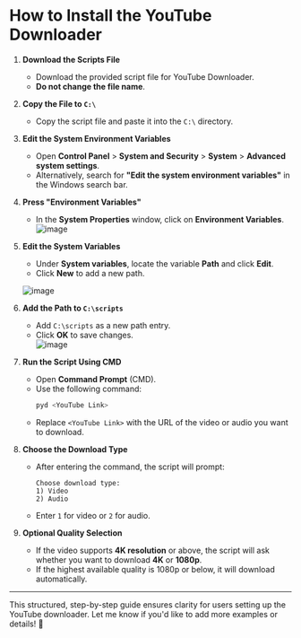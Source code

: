 
# **How to Install the YouTube Downloader**

1. **Download the Scripts File**  
   - Download the provided script file for YouTube Downloader.  
   - **Do not change the file name**.

2. **Copy the File to `C:\`**  
   - Copy the script file and paste it into the `C:\` directory.

3. **Edit the System Environment Variables**  
   - Open **Control Panel** > **System and Security** > **System** > **Advanced system settings**.  
   - Alternatively, search for **"Edit the system environment variables"** in the Windows search bar.

4. **Press "Environment Variables"**  
   - In the **System Properties** window, click on **Environment Variables**.  
   ![image](https://github.com/user-attachments/assets/d30a333e-1279-47c3-a85f-ce88ddf53c13)

5. **Edit the System Variables**  
   - Under **System variables**, locate the variable **Path** and click **Edit**.  
   - Click **New** to add a new path.

   ![image](https://github.com/user-attachments/assets/2d3d7cf0-a57f-4e19-b1cc-b999505c7e15)

6. **Add the Path to `C:\scripts`**  
   - Add `C:\scripts` as a new path entry.  
   - Click **OK** to save changes.  
   ![image](https://github.com/user-attachments/assets/38dc1909-5033-46fc-ad5c-b5a86f86b06a)

7. **Run the Script Using CMD**  
   - Open **Command Prompt** (CMD).  
   - Use the following command:  
     ```bash
     pyd <YouTube Link>
     ```
   - Replace `<YouTube Link>` with the URL of the video or audio you want to download.

8. **Choose the Download Type**  
   - After entering the command, the script will prompt:  
     ```
     Choose download type:
     1) Video
     2) Audio
     ```  
   - Enter `1` for video or `2` for audio.  

9. **Optional Quality Selection**  
   - If the video supports **4K resolution** or above, the script will ask whether you want to download **4K** or **1080p**.  
   - If the highest available quality is 1080p or below, it will download automatically.

---

This structured, step-by-step guide ensures clarity for users setting up the YouTube downloader. Let me know if you'd like to add more examples or details! 🚀
